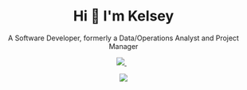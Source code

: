 <h1 align='center'>
  Hi 👋 I'm Kelsey 
</h1>

<p align='center'>
  A Software Developer, formerly a Data/Operations Analyst and Project Manager
</p>

<p align='center'>
  
  <a href="https://www.linkedin.com/in/kelseytroy/">
    <img src="https://img.shields.io/badge/linkedin-%230077B5.svg?&style=for-the-badge&logo=linkedin&logoColor=white" />
  </a>&nbsp;&nbsp;
  
</p>

<p align='center'>
<a href="#"><img src="https://github-readme-stats.vercel.app/api?username=kroy94"></a>
 </p>
